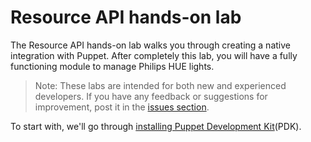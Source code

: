 # Resource API hands-on lab

The Resource API hands-on lab walks you through creating a native integration with Puppet. After completely this lab, you will have a fully functioning module to manage Philips HUE lights.

>Note: These labs are intended for both new and experienced developers. If you have any feedback or suggestions for improvement, post it in the [issues section](https://github.com/puppetlabs/puppet-resource_api/issues).

To start with, we'll go through [installing Puppet Development Kit](./hands-on-lab/01-installing-prereqs.md)(PDK).
